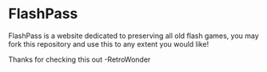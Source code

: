 # FlashPass
FlashPass is a website dedicated to preserving all old flash games, you may fork this repository and use this to any extent you would like!

Thanks for checking this out
-RetroWonder
